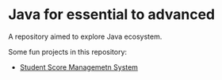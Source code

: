 # Java for essential to advanced

A repository aimed to explore Java ecosystem.

Some fun projects in this repository:
- [Student Score Managemetn System](https://github.com/nu1lspaxe/java-for-essential-to-advanced/tree/main/projects/student-score-management)
